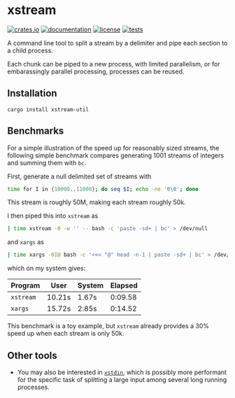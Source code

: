 # xstream

[![crates.io](https://img.shields.io/crates/v/xstream-util)](https://crates.io/crates/xstream-util)
[![documentation](https://docs.rs/xstream-util/badge.svg)](https://docs.rs/xstream-util)
[![license](https://img.shields.io/github/license/erikbrinkman/xstream)](LICENSE)
[![tests](https://github.com/erikbrinkman/xstream/actions/workflows/rust.yml/badge.svg)](https://github.com/erikbrinkman/xstream/actions/workflows/rust.yml)

A command line tool to split a stream by a delimiter and pipe each section to a child process.

Each chunk can be piped to a new process, with limited parallelism, or for
embarassingly parallel processing, processes can be reused.

## Installation

```
cargo install xstream-util
```

## Benchmarks

For a simple illustration of the speed up for reasonably sized streams, the following simple benchmark compares generating 1001 streams of integers and summing them with `bc`.

First, generate a null delimited set of streams with

```bash
time for I in {10000..11000}; do seq $I; echo -ne '0\0'; done
```

This stream is roughly 50M, making each stream roughly 50k.

I then piped this into `xstream` as
```bash
| time xstream -0 -w '' -- bash -c 'paste -sd+ | bc' > /dev/null
```
and `xargs` as
```bash
| time xargs -0I@ bash -c '<<< "@" head -n-1 | paste -sd+ | bc' > /dev/null
```

which on my system gives:

|  Program  |  User  | System | Elapsed |
|-----------|--------|--------|---------|
| `xstream` | 10.21s |  1.67s | 0:09.58 |
| `xargs`   | 15.72s |  2.85s | 0:14.52 |

This benchmark is a toy example, but `xstream` already provides a 30% speed up when each stream is only 50k.

## Other tools

- You may also be interested in [`xstdin`](https://github.com/patte/xstdin-rs), which is possibly more performant for the specific task of splitting a large input among several long running processes.
